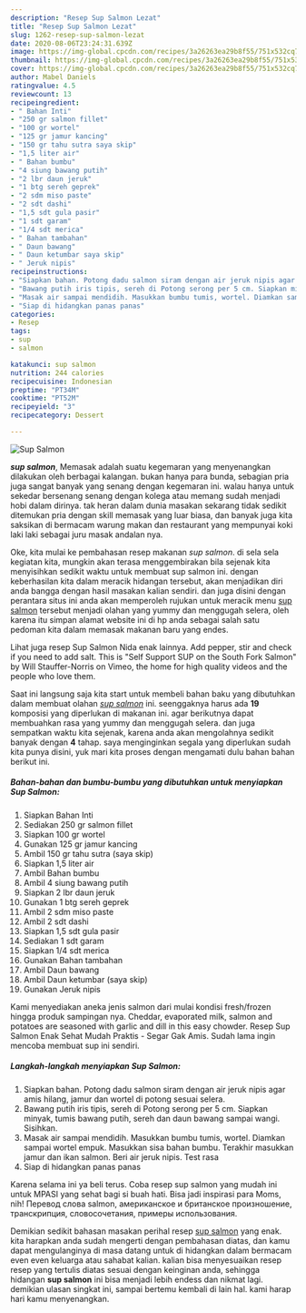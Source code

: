 ```yaml
---
description: "Resep Sup Salmon Lezat"
title: "Resep Sup Salmon Lezat"
slug: 1262-resep-sup-salmon-lezat
date: 2020-08-06T23:24:31.639Z
image: https://img-global.cpcdn.com/recipes/3a26263ea29b8f55/751x532cq70/sup-salmon-foto-resep-utama.jpg
thumbnail: https://img-global.cpcdn.com/recipes/3a26263ea29b8f55/751x532cq70/sup-salmon-foto-resep-utama.jpg
cover: https://img-global.cpcdn.com/recipes/3a26263ea29b8f55/751x532cq70/sup-salmon-foto-resep-utama.jpg
author: Mabel Daniels
ratingvalue: 4.5
reviewcount: 13
recipeingredient:
- " Bahan Inti"
- "250 gr salmon fillet"
- "100 gr wortel"
- "125 gr jamur kancing"
- "150 gr tahu sutra saya skip"
- "1,5 liter air"
- " Bahan bumbu"
- "4 siung bawang putih"
- "2 lbr daun jeruk"
- "1 btg sereh geprek"
- "2 sdm miso paste"
- "2 sdt dashi"
- "1,5 sdt gula pasir"
- "1 sdt garam"
- "1/4 sdt merica"
- " Bahan tambahan"
- " Daun bawang"
- " Daun ketumbar saya skip"
- " Jeruk nipis"
recipeinstructions:
- "Siapkan bahan. Potong dadu salmon siram dengan air jeruk nipis agar amis hilang, jamur dan wortel di potong sesuai selera."
- "Bawang putih iris tipis, sereh di Potong serong per 5 cm. Siapkan minyak, tumis bawang putih, sereh dan daun bawang sampai wangi. Sisihkan."
- "Masak air sampai mendidih. Masukkan bumbu tumis, wortel. Diamkan sampai wortel empuk. Masukkan sisa bahan bumbu. Terakhir masukkan jamur dan ikan salmon. Beri air jeruk nipis. Test rasa"
- "Siap di hidangkan panas panas"
categories:
- Resep
tags:
- sup
- salmon

katakunci: sup salmon 
nutrition: 244 calories
recipecuisine: Indonesian
preptime: "PT34M"
cooktime: "PT52M"
recipeyield: "3"
recipecategory: Dessert

---
```



![Sup Salmon](https://img-global.cpcdn.com/recipes/3a26263ea29b8f55/751x532cq70/sup-salmon-foto-resep-utama.jpg)

<b><i>sup salmon</i></b>, Memasak adalah suatu kegemaran yang menyenangkan dilakukan oleh berbagai kalangan. bukan hanya para bunda, sebagian pria juga sangat banyak yang senang dengan kegemaran ini. walau hanya untuk sekedar bersenang senang dengan kolega atau memang sudah menjadi hobi dalam dirinya. tak heran dalam dunia masakan sekarang tidak sedikit ditemukan pria dengan skill memasak yang luar biasa, dan banyak juga kita saksikan di bermacam warung makan dan restaurant yang mempunyai koki laki laki sebagai juru masak andalan nya.

Oke, kita mulai ke pembahasan resep makanan <i>sup salmon</i>. di sela sela kegiatan kita, mungkin akan terasa menggembirakan bila sejenak kita menyisihkan sedikit waktu untuk membuat sup salmon ini. dengan keberhasilan kita dalam meracik hidangan tersebut, akan menjadikan diri anda bangga dengan hasil masakan kalian sendiri. dan juga disini dengan perantara situs ini anda akan memperoleh rujukan untuk meracik menu <u>sup salmon</u> tersebut menjadi olahan yang yummy dan menggugah selera, oleh karena itu simpan alamat website ini di hp anda sebagai salah satu pedoman kita dalam memasak makanan baru yang endes.

Lihat juga resep Sup Salmon Nida enak lainnya. Add pepper, stir and check if you need to add salt. This is &#34;Self Support SUP on the South Fork Salmon&#34; by Will Stauffer-Norris on Vimeo, the home for high quality videos and the people who love them.


Saat ini langsung saja kita start untuk membeli bahan baku yang dibutuhkan dalam membuat olahan <u><i>sup salmon</i></u> ini. seenggaknya harus ada <b>19</b> komposisi yang diperlukan di makanan ini. agar berikutnya dapat membuahkan rasa yang yummy dan menggugah selera. dan juga sempatkan waktu kita sejenak, karena anda akan mengolahnya sedikit banyak dengan <b>4</b> tahap. saya menginginkan segala yang diperlukan sudah kita punya disini, yuk mari kita proses dengan mengamati dulu bahan bahan berikut ini.

<!--inarticleads1-->

##### Bahan-bahan dan bumbu-bumbu yang dibutuhkan untuk menyiapkan Sup Salmon:

1. Siapkan  Bahan Inti
1. Sediakan 250 gr salmon fillet
1. Siapkan 100 gr wortel
1. Gunakan 125 gr jamur kancing
1. Ambil 150 gr tahu sutra (saya skip)
1. Siapkan 1,5 liter air
1. Ambil  Bahan bumbu
1. Ambil 4 siung bawang putih
1. Siapkan 2 lbr daun jeruk
1. Gunakan 1 btg sereh geprek
1. Ambil 2 sdm miso paste
1. Ambil 2 sdt dashi
1. Siapkan 1,5 sdt gula pasir
1. Sediakan 1 sdt garam
1. Siapkan 1/4 sdt merica
1. Gunakan  Bahan tambahan
1. Ambil  Daun bawang
1. Ambil  Daun ketumbar (saya skip)
1. Gunakan  Jeruk nipis


Kami menyediakan aneka jenis salmon dari mulai kondisi fresh/frozen hingga produk sampingan nya. Cheddar, evaporated milk, salmon and potatoes are seasoned with garlic and dill in this easy chowder. Resep Sup Salmon Enak Sehat Mudah Praktis - Segar Gak Amis. Sudah lama ingin mencoba membuat sup ini sendiri. 

<!--inarticleads2-->

##### Langkah-langkah menyiapkan Sup Salmon:

1. Siapkan bahan. Potong dadu salmon siram dengan air jeruk nipis agar amis hilang, jamur dan wortel di potong sesuai selera.
1. Bawang putih iris tipis, sereh di Potong serong per 5 cm. Siapkan minyak, tumis bawang putih, sereh dan daun bawang sampai wangi. Sisihkan.
1. Masak air sampai mendidih. Masukkan bumbu tumis, wortel. Diamkan sampai wortel empuk. Masukkan sisa bahan bumbu. Terakhir masukkan jamur dan ikan salmon. Beri air jeruk nipis. Test rasa
1. Siap di hidangkan panas panas


Karena selama ini ya beli terus. Coba resep sup salmon yang mudah ini untuk MPASI yang sehat bagi si buah hati. Bisa jadi inspirasi para Moms, nih! Перевод слова salmon, американское и британское произношение, транскрипция, словосочетания, примеры использования. 

Demikian sedikit bahasan masakan perihal resep <u>sup salmon</u> yang enak. kita harapkan anda sudah mengerti dengan pembahasan diatas, dan kamu dapat mengulanginya di masa datang untuk di hidangkan dalam bermacam even even keluarga atau sahabat kalian. kalian bisa menyesuaikan resep resep yang tertulis diatas sesuai dengan keinginan anda, sehingga hidangan <b>sup salmon</b> ini bisa menjadi lebih endess dan nikmat lagi. demikian ulasan singkat ini, sampai bertemu kembali di lain hal. kami harap hari kamu menyenangkan.

